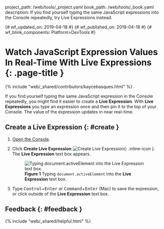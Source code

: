project_path: /web/tools/_project.yaml
book_path: /web/tools/_book.yaml
description: If you find yourself typing the same JavaScript expressions into the Console repeatedly, try Live Expressions instead.

{# wf_updated_on: 2019-04-18 #}
{# wf_published_on: 2019-04-18 #}
{# wf_blink_components: Platform>DevTools #}

# Watch JavaScript Expression Values In Real-Time With Live Expressions {: .page-title }

{% include "web/_shared/contributors/kaycebasques.html" %}

If you find yourself typing the same JavaScript expression in the Console repeatedly, you might
find it easier to create a **Live Expression**. With **Live Expressions** you type an expression once
and then pin it to the top of your Console. The value of the expression updates in near real-time.

## Create a Live Expression {: #create }

[icon]: /web/tools/chrome-devtools/console/images/createliveexpression.png

1. [Open the Console](/web/tools/chrome-devtools/console/reference#open).
1. Click **Create Live Expression** ![Create Live Expression][icon]{: .inline-icon }. The **Live Expression**
   text box appears.

     <figure>
       <img src="/web/tools/chrome-devtools/console/images/liveexpressiontextbox.png"
            alt="Typing document.activeElement into the Live Expression text box."/>
       <figcaption>
         <b>Figure 1</b> Typing <code>document.activeElement</code> into the <b>Live Expression</b> text box.
       </figcaption>
     </figure>

1. Type <kbd>Control</kbd>+<kbd>Enter</kbd> or <kbd>Command</kbd>+<kbd>Enter</kbd> (Mac) to save the
   expression, or click outside of the **Live Expression** text box.

## Feedback {: #feedback }

{% include "web/_shared/helpful.html" %}
